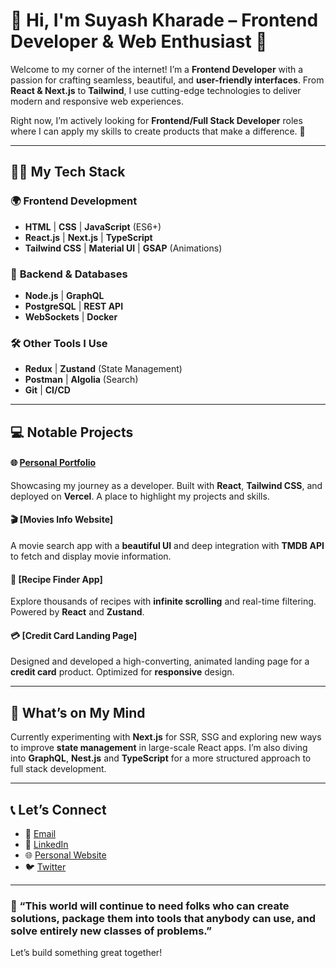 # 🌟 Hi, I'm **Suyash Kharade** – Frontend Developer & Web Enthusiast 🚀

Welcome to my corner of the internet! I’m a **Frontend Developer** with a passion for crafting seamless, beautiful, and **user-friendly interfaces**. From **React & Next.js**  to **Tailwind**, I use cutting-edge technologies to deliver modern and responsive web experiences.

Right now, I’m actively looking for **Frontend/Full Stack Developer** roles where I can apply my skills to create products that make a difference. 💼

---

## 🧑‍💻 **My Tech Stack**  

### 🌍 **Frontend Development**  
- **HTML** | **CSS** | **JavaScript** (ES6+)  
- **React.js** | **Next.js** | **TypeScript**  
- **Tailwind CSS** | **Material UI** | **GSAP** (Animations)

### 💾 **Backend & Databases**  
- **Node.js** | **GraphQL**  
- **PostgreSQL** | **REST API**  
- **WebSockets** | **Docker**  

### 🛠️ **Other Tools I Use**  
- **Redux** | **Zustand** (State Management)  
- **Postman** | **Algolia** (Search)  
- **Git** | **CI/CD**  

---

## 💻 **Notable Projects**  

#### 🌐 [Personal Portfolio](https://portfolio-suyash-kharades-projects.vercel.app/)  
Showcasing my journey as a developer. Built with **React**, **Tailwind CSS**, and deployed on **Vercel**. A place to highlight my projects and skills.

#### 🎬 [Movies Info Website]  
A movie search app with a **beautiful UI** and deep integration with **TMDB API** to fetch and display movie information.

#### 🍲 [Recipe Finder App] 
Explore thousands of recipes with **infinite scrolling** and real-time filtering. Powered by **React** and **Zustand**.

#### 💳 [Credit Card Landing Page] 
Designed and developed a high-converting, animated landing page for a **credit card** product. Optimized for **responsive** design.

---

## 🚀 **What’s on My Mind**  
Currently experimenting with **Next.js** for SSR, SSG and exploring new ways to improve **state management** in large-scale React apps. I’m also diving into **GraphQL**, **Nest.js** and **TypeScript** for a more structured approach to full stack development.

---

## 📞 **Let’s Connect**  
- 📧 [Email](mailto:suyashkharade1234@gmail.com)  
- 🔗 [LinkedIn](https://www.linkedin.com/in/suyash-kharade1234)  
- 🌐 [Personal Website](https://portfolio-suyash-kharades-projects.vercel.app/)  
- 🐦 [Twitter](https://x.com/Suyash170502)

---

### 💬 “**This world will continue to need folks who can create solutions, package them into tools that anybody can use, and solve entirely new classes of problems.**”
Let’s build something great together!

